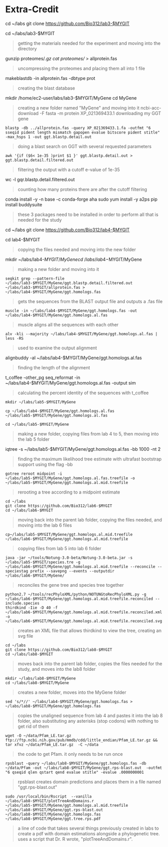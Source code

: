 # Extra-Credit
cd ~/labs
git clone https://github.com/Bio312/lab3-$MYGIT

cd ~/labs/lab3-$MYGIT
>getting  the materials needed for the experiment and moving into the directory
>
gunzip proteomes/*.gz 
cat  proteomes/* > allprotein.fas
> uncompressing the proteomes and placing them all into 1 file

makeblastdb -in allprotein.fas -dbtype prot
> creating the blast database

mkdir /home/ec2-user/labs/lab3-$MYGIT/MyGene
cd MyGene
> creating a new folder named "MyGene" and moving into it
ncbi-acc-download -F fasta -m protein XP_021369433.1
> downloading  my GGT gene 
```
blastp -db ../allprotein.fas -query XP_021369433.1.fa -outfmt "6 sseqid pident length mismatch gapopen evalue bitscore pident stitle"  -max_hsps 1 -out ggt.blastp.detail.out
```
> doing a blast search on GGT with several requested parameters
```
awk '{if ($6< 1e-35 )print $1 }' ggt.blastp.detail.out > ggt.blastp.detail.filtered.out
```
> filtering the output with a cutoff e-value of 1e-35

wc -l gqr.blastp.detail.filtered.out
> counting how many proteins there are after the cutoff filtering


conda install -y -n base -c conda-forge aha
sudo yum install -y a2ps
pip install buddysuite
> these 3 packages need to be installed in order to perform all that is needed for the study

cd ~/labs
git clone https://github.com/Bio312/lab4-$MYGIT

cd lab4-$MYGIT
> copying the files needed and moving into the new folder

mkdir ~/labs/lab4-$MYGIT/MyGene
cd ~/labs/lab4-$MYGIT/MyGene
> making a new folder and moving into it

```
seqkit grep --pattern-file ~/labs/lab3-$MYGIT/MyGene/ggt.blastp.detail.filtered.out ~/labs/lab3-$MYGIT/allprotein.fas > ~/labs/lab4-$MYGIT/MyGene/ggt.homologs.fas 
```
> gets the sequences from the BLAST output file and outputs a .fas file
```
muscle -in ~/labs/lab4-$MYGIT/MyGene/ggt.homologs.fas -out ~/labs/lab4-$MYGIT/MyGene/ggt.homologs.al.fas
```
> muscle aligns all the sequences with each other
```
alv -kli --majority ~/labs/lab4-$MYGIT/MyGene/ggt.homologs.al.fas | less -RS
```
> used to examine the output alignment

alignbuddy  -al  ~/labs/lab4-$MYGIT/MyGene/ggt.homologs.al.fas
> finding the length of the alignment

t_coffee -other_pg seq_reformat -in ~/labs/lab4-$MYGIT/MyGene/ggt.homologs.al.fas -output sim
>calculating the percent identity of the sequences with t_coffee
```
mkdir ~/labs/lab5-$MYGIT/MyGene

cp ~/labs/lab4-$MYGIT/MyGene/ggt.homologs.al.fas ~/labs/lab5-$MYGIT/MyGene/ggt.homologs.al.fas

cd ~/labs/lab5-$MYGIT/MyGene
```
> making a new folder, copying files from lab 4 to 5, then moving into the lab 5 folder


iqtree -s ~/labs/lab5-$MYGIT/MyGene/ggt.homologs.al.fas -bb 1000 -nt 2 
>finding the maximum likelihood tree estimate with ultrafast bootstrap support using the flag -bb

```
gotree reroot midpoint -i ~/labs/lab5-$MYGIT/MyGene/ggt.homologs.al.fas.treefile -o ~/labs/lab5-$MYGIT/MyGene/ggt.homologs.al.mid.treefile
```
> rerooting a tree according to a midpoint estimate 

```
cd ~/labs
git clone https://github.com/Bio312/lab6-$MYGIT
cd ~/labs/lab6-$MYGIT
```
> moving back into the parent lab folder, copying the files needed, and moving into the lab 6 files

```
cp~/labs/lab5-$MYGIT/MyGene/ggt.homologs.al.mid.treefile ~/labs/lab6-$MYGIT/MyGene/ggt.homologs.al.mid.treefile
```
>copying files from lab 5 into lab 6 folder
```
java -jar ~/tools/Notung-3.0-beta/Notung-3.0-beta.jar -s ~/labs/lab5-$MYGIT/species.tre -g ~/labs/lab6-$MYGIT/MyGene/ggt.homologs.al.mid.treefile --reconcile --speciestag prefix --savepng --events --outputdir ~/labs/lab6-$MYGIT/MyGene/
```
> reconciles the gene tree and species tree together
```
python2.7 ~/tools/recPhyloXML/python/NOTUNGtoRecPhyloXML.py -g ~/labs/lab6-$MYGIT/MyGene/ggt.homologs.al.mid.treefile.reconciled --include.species
thirdkind -Iie -D 40 -f ~/labs/lab6-$MYGIT/MyGene/ggt.homologs.al.mid.treefile.reconciled.xml -o  ~/labs/lab6-$MYGIT/MyGene/ggt.homologs.al.mid.treefile.reconciled.svg
```
> creates an XML file that allows thirdkind to view the tree, creating an svg file

```
cd ~/labs
git clone https://github.com/Bio312/lab8-$MYGIT 
cd ~/labs/lab8-$MYGIT
```
>moves back into the parent lab folder, copies the files needed for the study, and moves into the lab8 folder

```
mkdir ~/labs/lab8-$MYGIT/MyGene
cd ~/labs/lab8-$MYGIT/MyGene
```
>creates a new folder, moves into the MyGene folder

```
sed 's/*//' ~/labs/lab4-$MYGIT/MyGene/ggt.homologs.fas > ~/labs/lab8-$MYGIT/MyGene/ggt.homologs.fas
```
>copies the unaligned sequence from lab 4 and pastes it into the lab 8 folder, also substituting any asterisks (stop codons) with nothing to get rid of them

```
wget -O ~/data/Pfam_LE.tar.gz ftp://ftp.ncbi.nih.gov/pub/mmdb/cdd/little_endian/Pfam_LE.tar.gz && tar xfvz ~/data/Pfam_LE.tar.gz  -C ~/data
```
>the code to get Pfam. it only needs to be run once

```
rpsblast -query ~/labs/lab8-$MYGIT/MyGene/ggt.homologs.fas -db ~/data/Pfam -out ~/labs/lab8-$MYGIT/MyGene/ggt.rps-blast.out  -outfmt "6 qseqid qlen qstart qend evalue stitle" -evalue .0000000001
```
> rpsblast creates domain predictions and places them in a file named "ggt.rps-blast.out"

```
sudo /usr/local/bin/Rscript  --vanilla ~/labs/lab8-$MYGIT/plotTreeAndDomains.r ~/labs/lab5-$MYGIT/MyGene/ggt.homologs.al.mid.treefile ~/labs/lab8-$MYGIT/MyGene/ggt.rps-blast.out ~/labs/lab8-$MYGIT/MyGene/ggt.homologs.fas   ~/labs/lab8-$MYGIT/MyGene/ggt.tree.rps.pdf
```
> a line of code that takes several things previously created in labs to create a pdf with domain estimations alongside a phylogenetic tree. uses a script that Dr. R wrote, "plotTreeAndDomains.r". 
